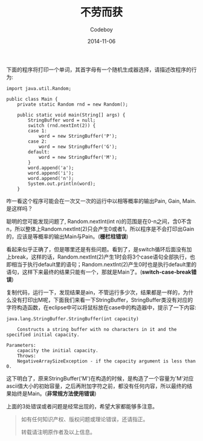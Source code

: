 ﻿---
layout: post
title: '不劳而获'
date: '2014-11-06'
header-img: "img/home-bg.jpg"
tags:
     - java
author: 'Codeboy'
---


下面的程序将打印一个单词，其首字母有一个随机生成器选择，请描述改程序的行为:

	import java.util.Random;

	public class Main {
	    private static Random rnd = new Random();

	    public static void main(String[] args) {
	        StringBuffer word = null;
	        switch (rnd.nextInt(2)) {
	        case 1:
	            word = new StringBuffer('P');
	        case 2:
	            word = new StringBuffer('G');
	        default:
	            word = new StringBuffer('M');
	        }
	        word.append('a');
	        word.append('i');
	        word.append('n');
	        System.out.println(word);
	    }

咋一看这个程序可能会在一次又一次的运行中以相等概率的输出Pain, Gain, Main.是这样吗？

聪明的您可能发现问题了, Random.nextInt(int n)的范围是在0-n之间，含0不含n，所以整体上Random.nextInt(2)只会产生0或者1，所以程序是不会打印出Gain的，应该是等概率的输出Main与Pain。(**栅栏柱错误**)

看起来似乎正确了，但是哪里还是有些问题。看到了，是switch循环后面没有加上break，这样的话，Random.nextInt(2)产生1时会将3个case语句全部执行，也即相当于执行default里的语句；Random.nextInt(2)产生0时也是执行default里的语句，这样下来最终的结果只能有一个，那就是Main了。(**switch-case-break错误**)

复制代码，运行一下，发现结果是ain，不管运行多少次，结果都是一样的，为什么没有打印出M呢，下面我们来看一下StringBuffer，StringBuffer类没有对应的字符构造函数，在eclipse中可以将鼠标放在case中的构造器中，提示了一下内容:
	
	java.lang.StringBuffer.StringBuffer(int capacity)

		Constructs a string buffer with no characters in it and the specified initial capacity.

	Parameters:
		capacity the initial capacity.
		Throws:
		NegativeArraySizeException - if the capacity argument is less than 0.

这下明白了，原来StringBuffer('M')在构造的时候，是构造了一个容量为'M'对应ascii值大小的初始容量，之后再附加字符之前，都没有任何内容，所以最终的结果始终是Main。(**非常规方法使用错误**)

上面的3处错误或者问题是经常出现的，希望大家都能够多注意。


> 如有任何知识产权、版权问题或理论错误，还请指正。
>
> 转载请注明原作者及以上信息。

